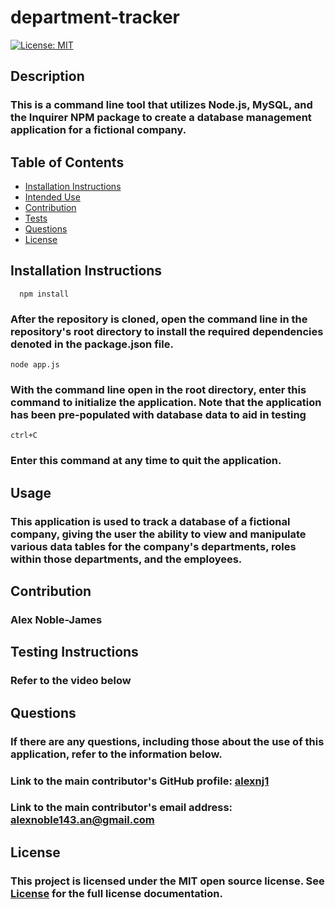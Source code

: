   # department-tracker

  [![License: MIT](https://img.shields.io/badge/License-MIT-yellow.svg)](https://opensource.org/licenses/MIT)

  ## Description


  ### This is a command line tool that utilizes Node.js, MySQL, and the Inquirer NPM package to create a database management application for a fictional company. 

  ## Table of Contents


  * [Installation Instructions](#installation-instructions)
  * [Intended Use](#usage)
  * [Contribution](#contribution)
  * [Tests](#testing-instructions)
  * [Questions](#questions)
  * [License](#license)

  ## Installation Instructions


      npm install
### After the repository is cloned, open the command line in the repository's root directory to install the required dependencies denoted in the package.json file.
    node app.js
### With the command line open in the root directory, enter this command to initialize the application. Note that the application has been pre-populated with database data to aid in testing
    ctrl+C
### Enter this command at any time to quit the application.


  ## Usage


  ### This application is used to track a database of a fictional company, giving the user the ability to view and manipulate various data tables for the company's departments, roles within those departments, and the employees.
  
  ## Contribution


### Alex Noble-James

  
  ## Testing Instructions


  ### Refer to the video below
  
  ## Questions


  ### If there are any questions, including those about the use of this application, refer to the information below.
  
  ### Link to the main contributor's GitHub profile: [alexnj1](https://www.github.com/alexnj1)

  ### Link to the main contributor's email address: alexnoble143.an@gmail.com
  
  ## License
  
  
  ### This project is licensed under the MIT open source license. See [License](/LICENSE) for the full license documentation.
  
